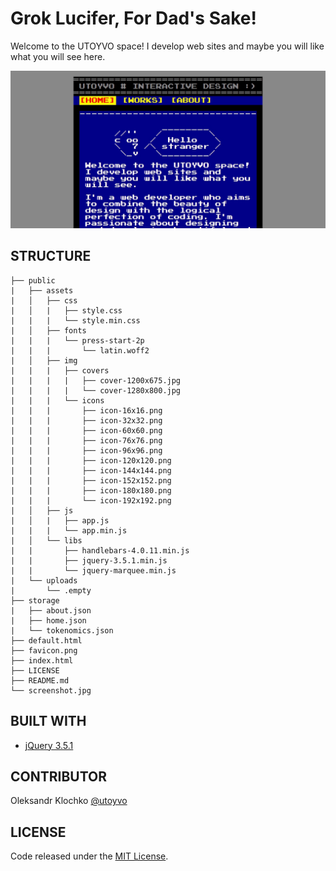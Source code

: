 # Grok Lucifer, For Dad's Sake!

Welcome to the UTOYVO space! I develop web sites and maybe you will like what you will see here.

![utoyvo](screenshot.jpg)

## STRUCTURE
```
├── public
|   ├── assets
|   │   ├── css
|   │   |   ├── style.css
|   |   |   └── style.min.css
|   │   ├── fonts
|   |   |   └── press-start-2p
|   |   |       └── latin.woff2
|   │   ├── img
|   |   |   ├── covers
|   |   |   |   ├── cover-1200x675.jpg
|   |   |   |   └── cover-1280x800.jpg
|   |   |   └── icons
|   |   |       ├── icon-16x16.png
|   |   |       ├── icon-32x32.png
|   |   |       ├── icon-60x60.png
|   |   |       ├── icon-76x76.png
|   |   |       ├── icon-96x96.png
|   |   |       ├── icon-120x120.png
|   |   |       ├── icon-144x144.png
|   |   |       ├── icon-152x152.png
|   |   |       ├── icon-180x180.png
|   |   |       └── icon-192x192.png
|   │   ├── js
|   │   |   ├── app.js
|   |   |   └── app.min.js
|   │   └── libs
|   |       ├── handlebars-4.0.11.min.js
|   |       ├── jquery-3.5.1.min.js
|   |       └── jquery-marquee.min.js
|   └── uploads
|       └── .empty
├── storage
|   ├── about.json
|   ├── home.json
|   └── tokenomics.json
├── default.html
├── favicon.png
├── index.html
├── LICENSE
├── README.md
└── screenshot.jpg
```

## BUILT WITH
- [jQuery 3.5.1](https://github.com/jquery/jquery/releases/tag/3.5.1)

## CONTRIBUTOR
Oleksandr Klochko [@utoyvo](https://github.com/utoyvo)

## LICENSE
Code released under the [MIT License](LICENSE).
